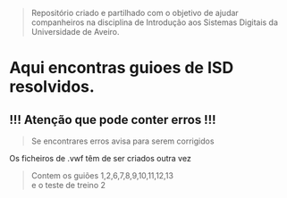 > Repositório criado e partilhado com o objetivo de ajudar companheiros na disciplina de Introdução aos Sistemas Digitais da Universidade de Aveiro.
# Aqui encontras guioes de ISD resolvidos.
## !!! Atenção que pode conter erros !!!  
> Se encontrares erros avisa para serem corrigidos
  
Os ficheiros de .vwf têm de ser criados outra vez

> Contem os guiões 1,2,6,7,8,9,10,11,12,13  
> e o teste de treino 2
